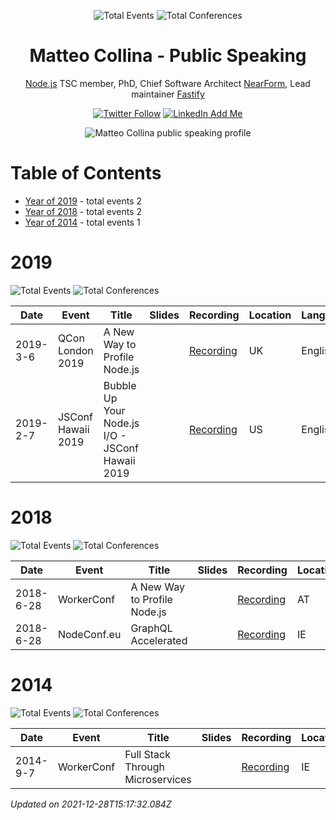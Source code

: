 <div align='center'><p><img src="https://img.shields.io/badge/total-5-blue?style=flat-square" alt="Total Events">  <img src="https://img.shields.io/badge/conferences-5-red?style=flat-square" alt="Total Conferences">    </p>
</div>
  <p align='center'><h1 align='center'>Matteo Collina  - Public Speaking</h1>
<p align='center'><a href='https://nodejs.org' target='_blank'>Node.js</a> TSC member, PhD, Chief Software Architect <a href='https://nearform.com/' target='_blank'>NearForm</a>, Lead maintainer <a href='https://fastify.io target='_blank'>Fastify</a></p></p><p align='center'><a href='matteo_collina'><img alt='Twitter Follow' src='https://img.shields.io/twitter/follow/matteocollina?style=social'></a> <a href='https://www.linkedin.com/in/matteocollina'><img alt='LinkedIn Add Me' src='https://img.shields.io/badge/-Add&nbsp;Me&nbsp;on&nbsp;LinkedIn-blue?style=flat-square&logo=Linkedin&logoColor=white'></a></p><p align='center'><img src='https://github.com/mcollina/public-speaking/blob/main/static/matteo-collina-header-image.jpg' alt='Matteo Collina public speaking profile' /></p>

# Table of Contents


 - [Year of 2019](#2019) - total events 2
 - [Year of 2018](#2018) - total events 2
 - [Year of 2014](#2014) - total events 1

# 2019


![Total Events](https://img.shields.io/badge/total-2-blue?style=flat-square)  ![Total Conferences](https://img.shields.io/badge/conferences-2-red?style=flat-square)    


| Date | Event | Title | Slides | Recording | Location | Language |
| ---- | ----- | ----- | ------ | --------- | -------- | -------- |
| 2019-3-6 | QCon London 2019 | A New Way to Profile Node.js |  | [Recording](https://www.youtube.com/watch?v=ASv8188AkVk) | UK | English |
| 2019-2-7 | JSConf Hawaii 2019 | Bubble Up Your Node.js I/O - JSConf Hawaii 2019 |  | [Recording](https://www.youtube.com/watch?v=rYqh5LYfw0Y) | US | English |


# 2018


![Total Events](https://img.shields.io/badge/total-2-blue?style=flat-square)  ![Total Conferences](https://img.shields.io/badge/conferences-2-red?style=flat-square)    


| Date | Event | Title | Slides | Recording | Location | Language |
| ---- | ----- | ----- | ------ | --------- | -------- | -------- |
| 2018-6-28 | WorkerConf | A New Way to Profile Node.js |  | [Recording](https://www.youtube.com/watch?v=DOIpzLJ1oN8) | AT | English |
| 2018-6-28 | NodeConf.eu | GraphQL Accelerated |  | [Recording](https://www.youtube.com/watch?v=-V86BB9wrG8) | IE | English |


# 2014


![Total Events](https://img.shields.io/badge/total-1-blue?style=flat-square)  ![Total Conferences](https://img.shields.io/badge/conferences-1-red?style=flat-square)    


| Date | Event | Title | Slides | Recording | Location | Language |
| ---- | ----- | ----- | ------ | --------- | -------- | -------- |
| 2014-9-7 | WorkerConf | Full Stack Through Microservices |  | [Recording](https://www.youtube.com/watch?v=l4Oc3E1hvTQ) | IE | English |




<i>Updated on 2021-12-28T15:17:32.084Z</i>